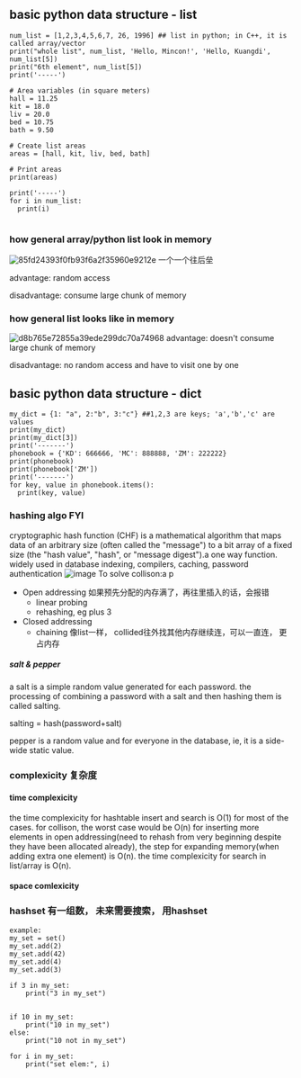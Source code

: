 
## basic python data structure - list
```
num_list = [1,2,3,4,5,6,7, 26, 1996] ## list in python; in C++, it is called array/vector
print("whole list", num_list, 'Hello, Mincon!', 'Hello, Kuangdi', num_list[5])
print("6th element", num_list[5])
print('-----')

# Area variables (in square meters)
hall = 11.25
kit = 18.0
liv = 20.0
bed = 10.75
bath = 9.50

# Create list areas
areas = [hall, kit, liv, bed, bath]

# Print areas
print(areas)

print('-----')
for i in num_list:
  print(i)


```
### how general array/python list look in memory 
![85fd24393f0fb93f6a2f35960e9212e](https://user-images.githubusercontent.com/90355504/134811625-1d49b2c9-135c-42ea-8535-58acdb58ae9f.png)
一个一个往后垒 

advantage: random access 

disadvantage: consume large chunk of memory 

### how general list looks like in memory
![d8b765e72855a39ede299dc70a74968](https://user-images.githubusercontent.com/90355504/134812081-5b2ee122-a05b-4350-9021-b9a48fa2a45c.png)
advantage: doesn't consume large chunk of memory 

disadvantage: no random access and have to visit one by one

## basic python data structure - dict
```
my_dict = {1: "a", 2:"b", 3:"c"} ##1,2,3 are keys; 'a','b','c' are values 
print(my_dict)
print(my_dict[3])
print('-------')
phonebook = {'KD': 666666, 'MC': 888888, 'ZM': 222222}
print(phonebook)
print(phonebook['ZM'])
print('-------')
for key, value in phonebook.items():
  print(key, value)
```

### hashing algo FYI 
cryptographic hash function (CHF) is a mathematical algorithm that maps data of an arbitrary size (often called the "message") to a bit array of a fixed size (the "hash value", "hash", or "message digest").a one way function. widely used in database indexing, compilers, caching, password authentication
![image](https://user-images.githubusercontent.com/90355504/135251641-5eb76aaf-08a0-4472-9efb-79e84349da5e.png)
To solve collison:a p
- Open addressing 如果预先分配的内存满了，再往里插入的话，会报错
    - linear probing
    - rehashing, eg plus 3
- Closed addressing
    - chaining 像list一样， collided往外找其他内存继续连，可以一直连， 更占内存
##### salt & pepper
a salt is a simple random value generated for each password. the processing of combining a password with a salt and then hashing them is called salting.

salting = hash(password+salt)

pepper is a random value and for everyone in the database, ie, it is a side-wide static value.

### complexicity 复杂度
#### time complexicity 
the time complexicity for hashtable insert and search is O(1) for most of the cases.
for collison, the worst case would be O(n)
for inserting more elements in open addressing(need to rehash from very beginning despite they have been allocated already), the step for expanding memory(when adding extra one element) is O(n). 
the time complexicity for search in list/array is O(n).

#### space comlexicity

### hashset 有一组数， 未来需要搜索， 用hashset 
```
example:
my_set = set()
my_set.add(2)
my_set.add(42)
my_set.add(4)
my_set.add(3)

if 3 in my_set:
    print("3 in my_set")
    

if 10 in my_set:
    print("10 in my_set")
else:
    print("10 not in my_set")

for i in my_set:
    print("set elem:", i)
``` 
